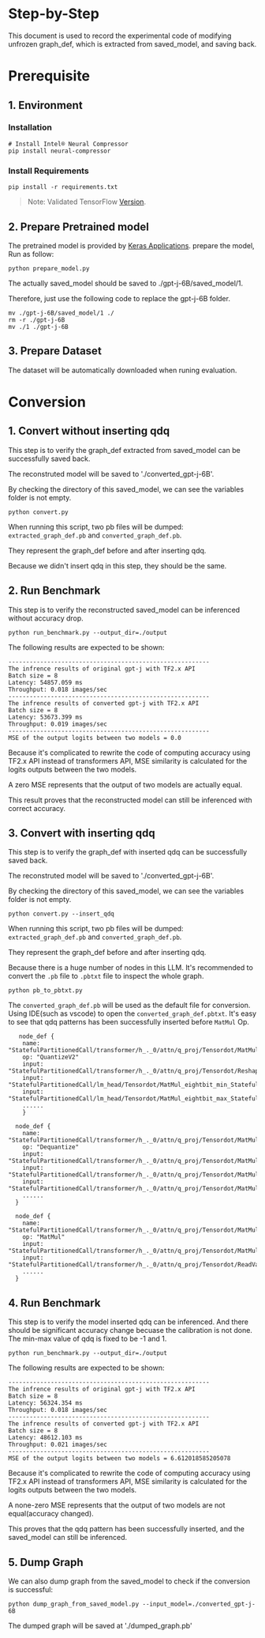 Step-by-Step
============

This document is used to record the experimental code of modifying unfrozen graph_def, which is extracted from saved_model, and saving back.


# Prerequisite

## 1. Environment

### Installation
```shell
# Install Intel® Neural Compressor
pip install neural-compressor
```

### Install Requirements
```shell
pip install -r requirements.txt
```
> Note: Validated TensorFlow [Version](/docs/source/installation_guide.md#validated-software-environment).

## 2. Prepare Pretrained model

The pretrained model is provided by [Keras Applications](https://keras.io/api/applications/). prepare the model, Run as follow: 
 ```
python prepare_model.py
 ```
The actually saved_model should be saved to ./gpt-j-6B/saved_model/1.

Therefore, just use the following code to replace the gpt-j-6B folder.
 ```
mv ./gpt-j-6B/saved_model/1 ./
rm -r ./gpt-j-6B
mv ./1 ./gpt-j-6B
 ```

## 3. Prepare Dataset
The dataset will be automatically downloaded when runing evaluation.

# Conversion
## 1. Convert without inserting qdq
This step is to verify the graph_def extracted from saved_model can be successfully saved back.

The reconstruted model will be saved to './converted_gpt-j-6B'. 

By checking the directory of this saved_model, we can see the variables folder is not empty.
  ```shell
  python convert.py
  ```
When running this script, two pb files will be dumped: ```extracted_graph_def.pb``` and ```converted_graph_def.pb```. 

They represent the graph_def before and after inserting qdq.

Because we didn't insert qdq in this step, they should be the same.

## 2. Run Benchmark 
This step is to verify the reconstructed saved_model can be inferenced without accuracy drop.

  ```shell
  python run_benchmark.py --output_dir=./output
  ```

The following results are expected to be shown:
  ```shell
  ---------------------------------------------------------
  The infrence results of original gpt-j with TF2.x API
  Batch size = 8
  Latency: 54857.059 ms
  Throughput: 0.018 images/sec
  ---------------------------------------------------------
  The infrence results of converted gpt-j with TF2.x API
  Batch size = 8
  Latency: 53673.399 ms
  Throughput: 0.019 images/sec
  ---------------------------------------------------------
  MSE of the output logits between two models = 0.0
  ```

Because it's complicated to rewrite the code of computing accuracy using TF2.x API instead of transformers API, MSE similarity is calculated for the logits outputs between the two models.

A zero MSE  represents that the output of two models are actually equal.

This result proves that the reconstructed model can still be inferenced with correct accuracy.

## 3. Convert with inserting qdq
This step is to verify the graph_def with inserted qdq can be successfully saved back.

The reconstruted model will be saved to './converted_gpt-j-6B'.

By checking the directory of this saved_model, we can see the variables folder is not empty.
  ```shell
  python convert.py --insert_qdq
  ```

When running this script, two pb files will be dumped: ```extracted_graph_def.pb``` and ```converted_graph_def.pb```. 

They represent the graph_def before and after inserting qdq.

Because there is a huge number of nodes in this LLM. It's recommended to convert the ```.pb``` file to ```.pbtxt``` file to inspect the whole graph.

  ```shell
  python pb_to_pbtxt.py
  ```

The ```converted_graph_def.pb``` will be used as the default file for conversion.
Using IDE(such as vscode) to open the ```converted_graph_def.pbtxt```. It's easy to see that qdq patterns has been successfully inserted before ```MatMul``` Op.

  ```
     node_def {
      name: "StatefulPartitionedCall/transformer/h_._0/attn/q_proj/Tensordot/MatMul_eightbit_quantize_StatefulPartitionedCall/transformer/h_._0/attn/q_proj/Tensordot/Reshape"
      op: "QuantizeV2"
      input: "StatefulPartitionedCall/transformer/h_._0/attn/q_proj/Tensordot/Reshape:output:0"
      input: "StatefulPartitionedCall/lm_head/Tensordot/MatMul_eightbit_min_StatefulPartitionedCall/lm_head/Tensordot/Reshape:output:0"
      input: "StatefulPartitionedCall/lm_head/Tensordot/MatMul_eightbit_max_StatefulPartitionedCall/lm_head/Tensordot/Reshape:output:0"
      ......
      }

    node_def {
      name: "StatefulPartitionedCall/transformer/h_._0/attn/q_proj/Tensordot/MatMul_dequantize"
      op: "Dequantize"
      input: "StatefulPartitionedCall/transformer/h_._0/attn/q_proj/Tensordot/MatMul_eightbit_quantize_StatefulPartitionedCall/transformer/h_._0/attn/q_proj/Tensordot/Reshape:output:0"
      input: "StatefulPartitionedCall/transformer/h_._0/attn/q_proj/Tensordot/MatMul_eightbit_quantize_StatefulPartitionedCall/transformer/h_._0/attn/q_proj/Tensordot/Reshape:output_min:0"
      input: "StatefulPartitionedCall/transformer/h_._0/attn/q_proj/Tensordot/MatMul_eightbit_quantize_StatefulPartitionedCall/transformer/h_._0/attn/q_proj/Tensordot/Reshape:output_max:0"
      ......
    }

    node_def {
      name: "StatefulPartitionedCall/transformer/h_._0/attn/q_proj/Tensordot/MatMul"
      op: "MatMul"
      input: "StatefulPartitionedCall/transformer/h_._0/attn/q_proj/Tensordot/MatMul_dequantize:output:0"
      input: "StatefulPartitionedCall/transformer/h_._0/attn/q_proj/Tensordot/ReadVariableOp:value:0"
      ......
    }
  ```

## 4. Run Benchmark 
This step is to verify the model inserted qdq can be inferenced. And there should be significant accuracy change becuase the calibration is not done. The min-max value of qdq is fixed to be -1 and 1.

  ```shell
  python run_benchmark.py --output_dir=./output
  ```

The following results are expected to be shown:
  ```shell
  ---------------------------------------------------------
  The infrence results of original gpt-j with TF2.x API
  Batch size = 8
  Latency: 56324.354 ms
  Throughput: 0.018 images/sec
  ---------------------------------------------------------
  The infrence results of converted gpt-j with TF2.x API
  Batch size = 8
  Latency: 48612.103 ms
  Throughput: 0.021 images/sec
  ---------------------------------------------------------
  MSE of the output logits between two models = 6.612018585205078
  ```

Because it's complicated to rewrite the code of computing accuracy using TF2.x API instead of transformers API, MSE similarity is calculated for the logits outputs between the two models.

A none-zero MSE represents that the output of two models are not equal(accuracy changed).

This proves that the qdq pattern has been successfully inserted, and the saved_model can still be inferenced.

## 5. Dump Graph
We can also dump graph from the saved_model to check if the conversion is successful:

  ```shell
  python dump_graph_from_saved_model.py --input_model=./converted_gpt-j-6B
  ```
  
The dumped graph will be saved at './dumped_graph.pb'